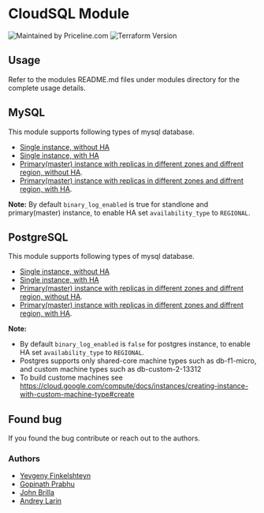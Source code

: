 # CloudSQL Module
![Maintained by Priceline.com](https://img.shields.io/badge/maintained%20by-priceline.com-blue)
![Terraform Version](https://img.shields.io/badge/tf-%3E%3D0.13-blue.svg)

## Usage
Refer to the modules README.md files under modules directory for the complete usage details.

## MySQL
This module supports following types of mysql database.
- [Single instance, without HA](modules/mysql/README.md#single-instance-ha)
- [Single instance, with HA](modules/mysql/README.md#single-instance-non-ha)
- [Primary(master) instance with replicas in different zones and diffrent region, without HA](modules/mysql/README.md#primary-instance-with-replicas-ha).
- [Primary(master) instance with replicas in different zones and diffrent region, with HA](modules/mysql/README.md#primary-instance-with-replicas-non-ha).

**Note:** By default `binary_log_enabled` is true for standlone and primary(master) instance, to enable HA set `availability_type` to `REGIONAL`.

## PostgreSQL
This module supports following types of mysql database.
- [Single instance, without HA](modules/postgresql/README.md#single-instance-ha)
- [Single instance, with HA](modules/postgresql/README.md#single-instance-non-ha)
- [Primary(master) instance with replicas in different zones and diffrent region, without HA](modules/postgresql/README.md#primary-instance-with-replicas-ha).
- [Primary(master) instance with replicas in different zones and diffrent region, with HA](modules/postgresql/README.md#primary-instance-with-replicas-non-ha).

**Note:**
- By default `binary_log_enabled` is `false` for postgres instance, to enable HA set `availability_type` to `REGIONAL`.
- Postgres supports only shared-core machine types such as db-f1-micro, and custom machine types such as db-custom-2-13312
- To build custome machines see https://cloud.google.com/compute/docs/instances/creating-instance-with-custom-machine-type#create

## Found bug
If you found the bug contribute or reach out to the authors.

### Authors
- [Yevgeny Finkelshteyn][yf]
- [Gopinath Prabhu][gp]
- [John Brilla][jb]
- [Andrey Larin][al]

[yf]: mailto:yevgeny.finkelshteyn@priceline.com
[al]: mailto:andrey.larin@priceline.com
[gp]: mailto:gopinath.prabhu@priceline.com
[jb]: mailto:john.brilla@priceline.com
